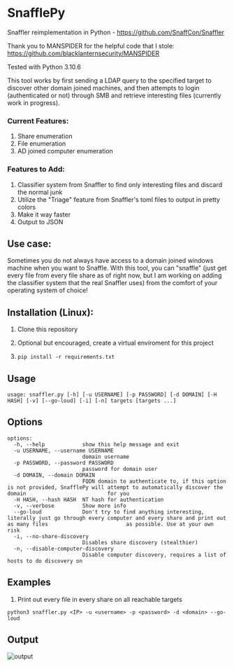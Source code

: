 # SnafflePy
Snaffler reimplementation in Python - https://github.com/SnaffCon/Snaffler 

Thank you to MANSPIDER for the helpful code that I stole: https://github.com/blacklanternsecurity/MANSPIDER

Tested with Python 3.10.6

This tool works by first sending a LDAP query to the specified target to discover other domain joined machines, and then attempts to login (authenticated or not) through SMB and retrieve interesting files (currently work in progress). 

### Current Features: 
1. Share enumeration
2. File enumeration
3. AD joined computer enumeration

### Features to Add: 
1. Classifier system from Snaffler to find only interesting files and discard the normal junk
2. Utilize the "Triage" feature from Snaffler's toml files to output in pretty colors
3. Make it way faster
4. Output to JSON

## Use case:

Sometimes you do not always have access to a domain joined windows machine when you want to Snaffle. With this tool, you can "snaffle" (just get every file from every file share as of right now, but I am working on adding the classifier system that the real Snaffler uses) from the comfort of your operating system of choice!  

## Installation (Linux):

1. Clone this repository

2. Optional but encouraged, create a virtual enviroment for this project

3. `pip install -r requirements.txt` 

## Usage

`usage: snaffler.py [-h] [-u USERNAME] [-p PASSWORD] [-d DOMAIN] [-H HASH] [-v] [--go-loud] [-i] [-n] targets [targets ...]`

## Options
~~~
options:
  -h, --help            show this help message and exit
  -u USERNAME, --username USERNAME
                        domain username
  -p PASSWORD, --password PASSWORD
                        password for domain user
  -d DOMAIN, --domain DOMAIN
                        FQDN domain to authenticate to, if this option is not provided, SnafflePy will attempt to automatically discover the domain                          for you
  -H HASH, --hash HASH  NT hash for authentication
  -v, --verbose         Show more info
  --go-loud             Don't try to find anything interesting, literally just go through every computer and every share and print out as many files                         as possible. Use at your own risk
  -i, --no-share-discovery
                        Disables share discovery (stealthier)
  -n, --disable-computer-discovery
                        Disable computer discovery, requires a list of hosts to do discovery on
~~~

## Examples

1. Print out every file in every share on all reachable targets 

`python3 snaffler.py <IP> -u <username> -p <password> -d <domain> --go-loud` 

## Output
![output](https://github.com/robert-todora/snafflepy/assets/59801737/7bcb3ded-c75e-4d90-bc34-b9db7b42cac9)
